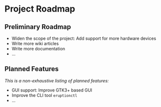 # Project Roadmap

## Preliminary Roadmap

* Widen the scope of the project: Add support for more hardware devices
* Write more wiki articles
* Write more documentation
* ...

## Planned Features

_This is a non-exhaustive listing of planned features:_

* GUI support: Improve GTK3+ based GUI
* Improve the CLI tool `eruptionctl`
* ...
